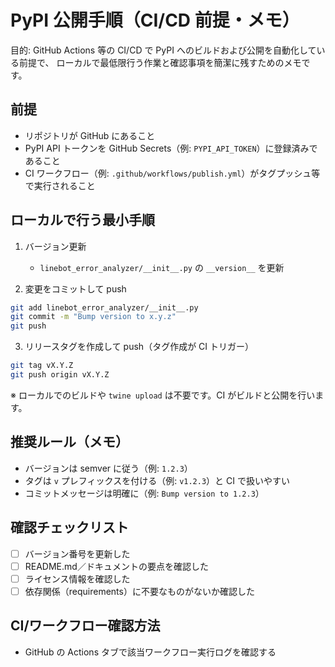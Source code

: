 # PyPI 公開手順（CI/CD 前提・メモ）

目的: GitHub Actions 等の CI/CD で PyPI へのビルドおよび公開を自動化している前提で、
ローカルで最低限行う作業と確認事項を簡潔に残すためのメモです。

## 前提

- リポジトリが GitHub にあること
- PyPI API トークンを GitHub Secrets（例: `PYPI_API_TOKEN`）に登録済みであること
- CI ワークフロー（例: `.github/workflows/publish.yml`）がタグプッシュ等で実行されること

## ローカルで行う最小手順

1. バージョン更新

   - `linebot_error_analyzer/__init__.py` の `__version__` を更新

2. 変更をコミットして push

```bash
git add linebot_error_analyzer/__init__.py
git commit -m "Bump version to x.y.z"
git push
```

3. リリースタグを作成して push（タグ作成が CI トリガー）

```bash
git tag vX.Y.Z
git push origin vX.Y.Z
```

※ ローカルでのビルドや `twine upload` は不要です。CI がビルドと公開を行います。

## 推奨ルール（メモ）

- バージョンは semver に従う（例: `1.2.3`）
- タグは `v` プレフィックスを付ける（例: `v1.2.3`）と CI で扱いやすい
- コミットメッセージは明確に（例: `Bump version to 1.2.3`）

## 確認チェックリスト

- [ ] バージョン番号を更新した
- [ ] README.md／ドキュメントの要点を確認した
- [ ] ライセンス情報を確認した
- [ ] 依存関係（requirements）に不要なものがないか確認した

## CI/ワークフロー確認方法

- GitHub の Actions タブで該当ワークフロー実行ログを確認する
